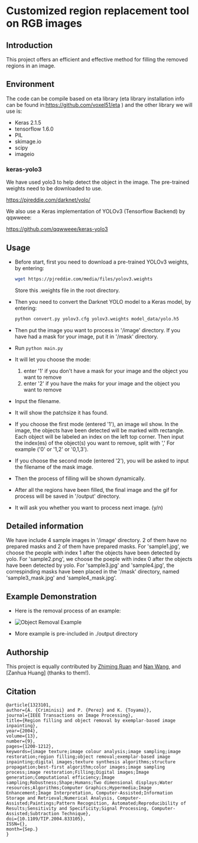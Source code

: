 # Customized region replacement tool on RGB images

## Introduction
This project offers an efficient and effective method for filling the removed regions in an image.

## Environment
The code can be compile based on eta library (eta library installation info can be found in:https://github.com/voxel51/eta ) and the other library we will use is:

- Keras 2.1.5
- tensorflow 1.6.0
- PIL
- skimage.io
- scipy
- imageio

### keras-yolo3
We have used yolo3 to help detect the object in the image. The pre-trained weights need to be downloaded to use.

https://pjreddie.com/darknet/yolo/

We also use a Keras implementation of YOLOv3 (Tensorflow Backend) by qqwweee:

https://github.com/qqwweee/keras-yolo3

## Usage
- Before start, first you need to download a pre-trained YOLOv3 weights, by entering:
  ```bash
  wget https://pjreddie.com/media/files/yolov3.weights
  ```
  Store this .weights file in the root directory.

- Then you need to convert the Darknet YOLO model to a Keras model, by entering:
  ```bash
  python convert.py yolov3.cfg yolov3.weights model_data/yolo.h5
  ```

- Then put the image you want to process in '/image' directory. If you have had a mask for your image, put it in '/mask' directory.

- Run ```python main.py```

- It will let you choose the mode:
  1. enter '1' if you don't have a mask for your image and the object you want to remove
  2. enter '2' if you have the maks for your image and the object you want to remove

- Input the filename.

- It will show the patchsize it has found.

- If you choose the first mode (entered '1'), an image wil show. In the image, the objects have been detected will be marked with rectangle. 
  Each object will be labeled an index on the left top corner. Then input the index(es) of the object(s) you want to remove, split with ','
  For example ('0' or '1,2' or '0,1,3'). 

- If you choose the second mode (entered '2'), you will be asked to input the filename of the mask image.

- Then the process of filling will be shown dynamically.

- After all the regions have been filled, the final image and the gif for process will be saved in '/output' directory.

- It will ask you whether you want to process next image. (y/n)

## Detailed information
We have include 4 sample images in '/image' directory. 2 of them have no prepared masks and 2 of them have prepared masks.
For 'sample1.jpg', we choose the people with index 1 after the objects have been detected by yolo.
For 'sample2.png', we choose the poeple with index 0 after the objects have been detected by yolo.
For 'sample3.jpg' and 'sample4.jpg', the correspinding masks have been placed in the '/mask' directory, named 'sample3_mask.jpg' and 'sample4_mask.jpg'.

## Example Demonstration
- Here is the removal process of an example:

- ![Object Removal Example](example.gif)

- More example is pre-included in ./output directory

## Authorship

This project is equally contributed by [Zhiming Ruan](https://github.com/BarryRuan) and [Nan Wang](https://github.com/wwangnan), and [Zanhua Huang] (thanks to them!).

## Citation

```
@article{1323101,
author={A. {Criminisi} and P. {Perez} and K. {Toyama}},
journal={IEEE Transactions on Image Processing},
title={Region filling and object removal by exemplar-based image inpainting},
year={2004},
volume={13},
number={9},
pages={1200-1212},
keywords={image texture;image colour analysis;image sampling;image restoration;region filling;object removal;exemplar-based image inpainting;digital images;texture synthesis algorithms;structure propagation;best-first algorithm;color images;image sampling process;image restoration;Filling;Digital images;Image generation;Computational efficiency;Image sampling;Robustness;Shape;Humans;Two dimensional displays;Water resources;Algorithms;Computer Graphics;Hypermedia;Image Enhancement;Image Interpretation, Computer-Assisted;Information Storage and Retrieval;Numerical Analysis, Computer-Assisted;Paintings;Pattern Recognition, Automated;Reproducibility of Results;Sensitivity and Specificity;Signal Processing, Computer-Assisted;Subtraction Technique},
doi={10.1109/TIP.2004.833105},
ISSN={},
month={Sep.}
}
```

